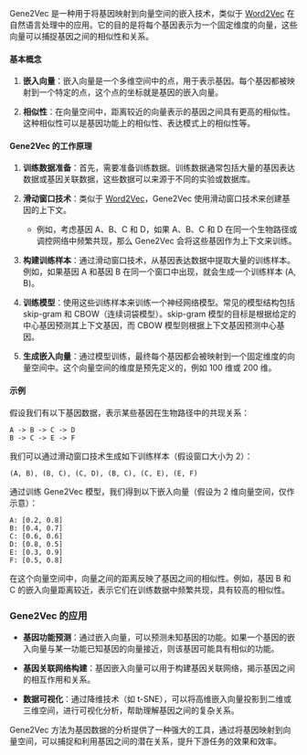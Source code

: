 Gene2Vec 是一种用于将基因映射到向量空间的嵌入技术，类似于 [Word2Vec](../../Courses/nlp/Word2Vec.md) 在自然语言处理中的应用。它的目的是将每个基因表示为一个固定维度的向量，这些向量可以捕捉基因之间的相似性和关系。

#### 基本概念

1. **嵌入向量**：嵌入向量是一个多维空间中的点，用于表示基因。每个基因都被映射到一个特定的点，这个点的坐标就是基因的嵌入向量。

2. **相似性**：在向量空间中，距离较近的向量表示的基因之间具有更高的相似性。这种相似性可以是基因功能上的相似性、表达模式上的相似性等。

#### Gene2Vec 的工作原理

1. **训练数据准备**：首先，需要准备训练数据。训练数据通常包括大量的基因表达数据或基因关联数据，这些数据可以来源于不同的实验或数据库。

1. **滑动窗口技术**：类似于 [Word2Vec](../../Courses/nlp/Word2Vec.md)，Gene2Vec 使用滑动窗口技术来创建基因的上下文。
    - 例如，考虑基因 A、B、C 和 D，如果 A、B、C 和 D 在同一个生物路径或调控网络中频繁共现，那么 Gene2Vec 会将这些基因作为上下文来训练。

2. **构建训练样本**：通过滑动窗口技术，从基因表达数据中提取大量的训练样本。例如，如果基因 A 和基因 B 在同一个窗口中出现，就会生成一个训练样本 (A, B)。

3. **训练模型**：使用这些训练样本来训练一个神经网络模型。常见的模型结构包括 skip-gram 和 CBOW（连续词袋模型）。skip-gram 模型的目标是根据给定的中心基因预测其上下文基因，而 CBOW 模型则根据上下文基因预测中心基因。

4. **生成嵌入向量**：通过模型训练，最终每个基因都会被映射到一个固定维度的向量空间中。这个向量空间的维度是预先定义的，例如 100 维或 200 维。

#### 示例

假设我们有以下基因数据，表示某些基因在生物路径中的共现关系：

```
A -> B -> C -> D
B -> C -> E -> F
```

我们可以通过滑动窗口技术生成如下训练样本（假设窗口大小为 2）：

```
(A, B), (B, C), (C, D), (B, C), (C, E), (E, F)
```

通过训练 Gene2Vec 模型，我们得到以下嵌入向量（假设为 2 维向量空间，仅作示意）：

```
A: [0.2, 0.8]
B: [0.4, 0.7]
C: [0.6, 0.6]
D: [0.8, 0.5]
E: [0.3, 0.9]
F: [0.5, 0.8]
```

在这个向量空间中，向量之间的距离反映了基因之间的相似性。例如，基因 B 和 C 的嵌入向量距离较近，表示它们在训练数据中频繁共现，具有较高的相似性。

### Gene2Vec 的应用

- **基因功能预测**：通过嵌入向量，可以预测未知基因的功能。如果一个基因的嵌入向量与某一功能已知基因的向量接近，则该基因可能具有相似的功能。

- **基因关联网络构建**：基因嵌入向量可以用于构建基因关联网络，揭示基因之间的相互作用和关系。

- **数据可视化**：通过降维技术（如 t-SNE），可以将高维嵌入向量投影到二维或三维空间，进行可视化分析，帮助理解基因之间的复杂关系。

Gene2Vec 方法为基因数据的分析提供了一种强大的工具，通过将基因映射到向量空间，可以捕捉和利用基因之间的潜在关系，提升下游任务的效果和效率。